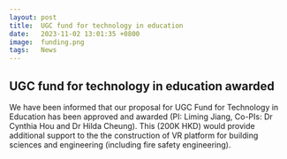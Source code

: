 ```yaml
---
layout: post
title:  UGC fund for technology in education
date:   2023-11-02 13:01:35 +0800
image:  funding.png
tags:   News
---
```

## UGC fund for technology in education awarded
We have been informed that our proposal for UGC Fund for Technology in Education has been approved and awarded (PI: Liming Jiang, Co-PIs: Dr Cynthia Hou and Dr Hilda Cheung). This (200K HKD) would provide additional support to the the construction of VR platform for building sciences and engineering (including fire safety engineering).